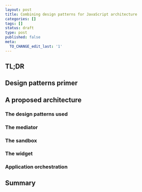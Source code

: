 ```yaml
---
layout: post
title: Combining design patterns for JavaScript architecture
categories: []
tags: []
status: draft
type: post
published: false
meta:
  TO_CHANGE_edit_last: '1'
---
```


## TL;DR



## Design patterns primer

## A proposed architecture

### The design patterns used

### The mediator

### The sandbox

### The widget

### Application orchestration

## Summary
